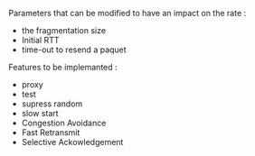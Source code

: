 Parameters that can be modified to have an impact on the rate : 
- the fragmentation size
- Initial RTT
- time-out to resend a paquet




Features to be implemanted : 
- proxy
- test
- supress random
- slow start
- Congestion Avoidance
- Fast Retransmit
- Selective Ackowledgement
